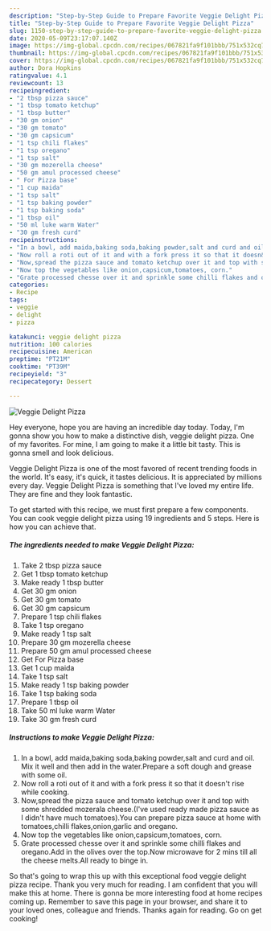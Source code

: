 ```yaml
---
description: "Step-by-Step Guide to Prepare Favorite Veggie Delight Pizza"
title: "Step-by-Step Guide to Prepare Favorite Veggie Delight Pizza"
slug: 1150-step-by-step-guide-to-prepare-favorite-veggie-delight-pizza
date: 2020-05-09T23:17:07.140Z
image: https://img-global.cpcdn.com/recipes/067821fa9f101bbb/751x532cq70/veggie-delight-pizza-recipe-main-photo.jpg
thumbnail: https://img-global.cpcdn.com/recipes/067821fa9f101bbb/751x532cq70/veggie-delight-pizza-recipe-main-photo.jpg
cover: https://img-global.cpcdn.com/recipes/067821fa9f101bbb/751x532cq70/veggie-delight-pizza-recipe-main-photo.jpg
author: Dora Hopkins
ratingvalue: 4.1
reviewcount: 13
recipeingredient:
- "2 tbsp pizza sauce"
- "1 tbsp tomato ketchup"
- "1 tbsp butter"
- "30 gm onion"
- "30 gm tomato"
- "30 gm capsicum"
- "1 tsp chili flakes"
- "1 tsp oregano"
- "1 tsp salt"
- "30 gm mozerella cheese"
- "50 gm amul processed cheese"
- " For Pizza base"
- "1 cup maida"
- "1 tsp salt"
- "1 tsp baking powder"
- "1 tsp baking soda"
- "1 tbsp oil"
- "50 ml luke warm Water"
- "30 gm fresh curd"
recipeinstructions:
- "In a bowl, add maida,baking soda,baking powder,salt and curd and oil. Mix it well and then add in the water.Prepare a soft dough and grease with some oil."
- "Now roll a roti out of it and with a fork press it so that it doesn&#39;t rise while cooking."
- "Now,spread the pizza sauce and tomato ketchup over it and top with some shredded mozerala cheese.(I&#39;ve used ready made pizza sauce as I didn&#39;t have much tomatoes).You can prepare pizza sauce at home with tomatoes,chilli flakes,onion,garlic and oregano."
- "Now top the vegetables like onion,capsicum,tomatoes, corn."
- "Grate processed chesse over it and sprinkle some chilli flakes and oregano.Add in the olives over the top.Now microwave for 2 mins till all the cheese melts.All ready to binge in."
categories:
- Recipe
tags:
- veggie
- delight
- pizza

katakunci: veggie delight pizza 
nutrition: 100 calories
recipecuisine: American
preptime: "PT21M"
cooktime: "PT39M"
recipeyield: "3"
recipecategory: Dessert

---
```



![Veggie Delight Pizza](https://img-global.cpcdn.com/recipes/067821fa9f101bbb/751x532cq70/veggie-delight-pizza-recipe-main-photo.jpg)

Hey everyone, hope you are having an incredible day today. Today, I'm gonna show you how to make a distinctive dish, veggie delight pizza. One of my favorites. For mine, I am going to make it a little bit tasty. This is gonna smell and look delicious.

Veggie Delight Pizza is one of the most favored of recent trending foods in the world. It's easy, it's quick, it tastes delicious. It is appreciated by millions every day. Veggie Delight Pizza is something that I've loved my entire life. They are fine and they look fantastic.




To get started with this recipe, we must first prepare a few components. You can cook veggie delight pizza using 19 ingredients and 5 steps. Here is how you can achieve that.

<!--inarticleads1-->

##### The ingredients needed to make Veggie Delight Pizza:

1. Take 2 tbsp pizza sauce
1. Get 1 tbsp tomato ketchup
1. Make ready 1 tbsp butter
1. Get 30 gm onion
1. Get 30 gm tomato
1. Get 30 gm capsicum
1. Prepare 1 tsp chili flakes
1. Take 1 tsp oregano
1. Make ready 1 tsp salt
1. Prepare 30 gm mozerella cheese
1. Prepare 50 gm amul processed cheese
1. Get  For Pizza base
1. Get 1 cup maida
1. Take 1 tsp salt
1. Make ready 1 tsp baking powder
1. Take 1 tsp baking soda
1. Prepare 1 tbsp oil
1. Take 50 ml luke warm Water
1. Take 30 gm fresh curd




<!--inarticleads2-->

##### Instructions to make Veggie Delight Pizza:

1. In a bowl, add maida,baking soda,baking powder,salt and curd and oil. Mix it well and then add in the water.Prepare a soft dough and grease with some oil.
1. Now roll a roti out of it and with a fork press it so that it doesn&#39;t rise while cooking.
1. Now,spread the pizza sauce and tomato ketchup over it and top with some shredded mozerala cheese.(I&#39;ve used ready made pizza sauce as I didn&#39;t have much tomatoes).You can prepare pizza sauce at home with tomatoes,chilli flakes,onion,garlic and oregano.
1. Now top the vegetables like onion,capsicum,tomatoes, corn.
1. Grate processed chesse over it and sprinkle some chilli flakes and oregano.Add in the olives over the top.Now microwave for 2 mins till all the cheese melts.All ready to binge in.




So that's going to wrap this up with this exceptional food veggie delight pizza recipe. Thank you very much for reading. I am confident that you will make this at home. There is gonna be more interesting food at home recipes coming up. Remember to save this page in your browser, and share it to your loved ones, colleague and friends. Thanks again for reading. Go on get cooking!
